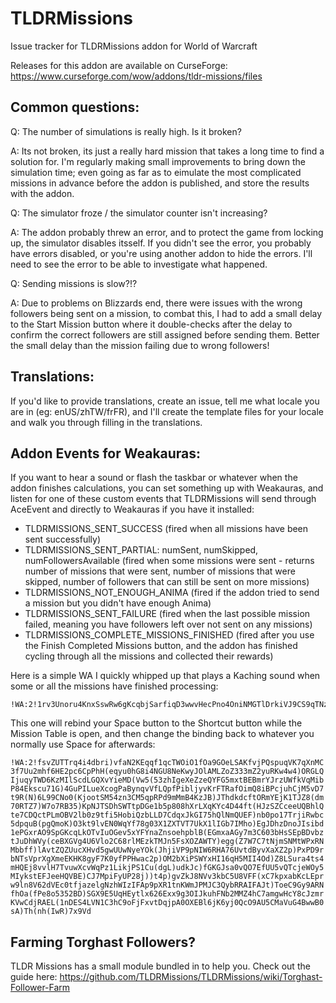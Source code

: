 # TLDRMissions
Issue tracker for TLDRMissions addon for World of Warcraft

Releases for this addon are available on CurseForge: https://www.curseforge.com/wow/addons/tldr-missions/files

## Common questions:

Q: The number of simulations is really high. Is it broken?

A: Its not broken, its just a really hard mission that takes a long time to find a solution for. I'm regularly making small improvements to bring down the simulation time; even going as far as to eimulate the most complicated missions in advance before the addon is published, and store the results with the addon.

Q: The simulator froze / the simulator counter isn't increasing?

A: The addon probably threw an error, and to protect the game from locking up, the simulator disables itsself. If you didn't see the error, you probably have errors disabled, or you're using another addon to hide the errors. I'll need to see the error to be able to investigate what happened.

Q: Sending missions is slow?!?

A: Due to problems on Blizzards end, there were issues with the wrong followers being sent on a mission, to combat this, I had to add a small delay to the Start Mission button where it double-checks after the delay to confirm the correct followers are still assigned before sending them. Better the small delay than the mission failing due to wrong followers!

## Translations:

If you'd like to provide translations, create an issue, tell me what locale you are in (eg: enUS/zhTW/frFR), and I'll create the template files for your locale and walk you through filling in the translations.

## Addon Events for Weakauras:

If you want to hear a sound or flash the taskbar or whatever when the addon finishes calculations, you can set something up with Weakauras, and listen for one of these custom events that TLDRMissions will send through AceEvent and directly to Weakauras if you have it installed:

- TLDRMISSIONS_SENT_SUCCESS (fired when all missions have been sent successfully)
- TLDRMISSIONS_SENT_PARTIAL: numSent, numSkipped, numFollowersAvailable (fired when some missions were sent - returns number of missions that were sent, number of missions that were skipped, number of followers that can still be sent on more missions)
- TLDRMISSIONS_NOT_ENOUGH_ANIMA (fired if the addon tried to send a mission but you didn't have enough Anima)
- TLDRMISSIONS_SENT_FAILURE (fired when the last possible mission failed, meaning you have followers left over not sent on any missions)
- TLDRMISSIONS_COMPLETE_MISSIONS_FINISHED (fired after you use the Finish Completed Missions button, and the addon has finished cycling through all the missions and collected their rewards)

Here is a simple WA I quickly whipped up that plays a Kaching sound when some or all the missions have finished processing:

    !WA:2!1rv3Unoru4KnxSswRw6gKcqbjSarfiqD3wwvHecPno4OniNMGTlDrkiVJ9CS9qTNz0mJBB2Rqrib3sFeY1CvEcq9jWQcXdWYBW(eWm2zriGn3KZpZ5VVVZXDh3VSpUp(N)abRsvqOGy2jHEto21pHvWeFvp9VnyIKxGwgcxQ6BFJmhHzx8TZstLG6D6SbrtYzI5mcvfpY94qxFU9)iIOuMOePI4rksjSvRlFNKkPIvAEXjCmsb(W5av9CuL2ksrsoLGv5od1QcuIIWOYJ8LkKqTNVKvrX8VycvbIuucSyigR9V4uaD2WkbsUyo7cq0iofWe0IateYfNHsYj0S9zzzRWSOM88uhcLOSIt1)jZ3R(1Q3P(E5RucswgiK3DpXwX)WrTKdXT99ZLvXnnCqvAk5YnrJggegfeo0pCfwxxtd3)GARRhLJu2tbPeLb)DqZfGoi)G5UEEBAtyuobd(gicVsYHIIjyPv9BW3nTI2m(F4hzlavLGARevGnqXT5sYFyO3x6pDsqWKzhhefOPGO56(yYqVpX()6k4KrJCdcEzznZuTLpfvcslNknueByoqSgdX6zlu7x8yxV5JpX7Qk6wSWIFpdPCoe2QpLHHFTd)T)F59wH639fedHrrfFJgx1t0zxHOKYgO6O67oUEGdLrHRbKecucGMPYV9nVemBAuHesyAICL5nMoR((oLicvhB99RFWTRpO(W6pvl(6)BloPmQIVZyb5z2FDfcRtkYomCTMr8HmZ21UdQhCJwngLCwMWSz4uWq4XosYZGb(LvfkILJMAsgu)5w(jfiP0ifRqfAAWiUYuKa9ZFRThjpP9iP3ArtnmDSJsJnR1SpGB2W)X7WF)x91cxajedw1J)XV6xHxQPpssKkxaYCwbE5vsOiT9K0zwy4SPIVxt3K0LoEUJdxRyjN3YbVz3N(DVhbFDZEcrAmjpSIG3CjqRk9o6Ge8NTjvO3o0uIgZ69I2Z9XgtM5joyKVR7XILTJ6JF0J(ZFPtNoDJ1evkjZsC5wh)g(N29h605w3OVW1jygV5M2AtlsnQ5RnD72T3Addt26KqBNuTM1Qlyc8PceF1PBf6l9F4(py)d7F(V)K)6p
    
This one will rebind your Space button to the Shortcut button while the Mission Table is open, and then change the binding back to whatever you normally use Space for afterwards:

   `!WA:2!fsvZUTTrq4i4dbri)vfaN2KEqqf1qcTWOiO1fOa9GOeLSAKfvjPQspuqVK7qXnMC3f7Uu2mhf6HE2pc6CpPhH(eqyu0hG8i4NGU8NeKwyJOlAMLZoZ333mZ2yuRKw4w4)ORGLQIjuqyTWD6KzMIlScdLGQXvYieMD(Vw5(53zhIgeXeZzeQYFG5mxtBEBmrYJrzUWfkVqMibP84Ekscu71G)4GuPILueXcogPaBynqvVfLQpfPibljyvKrFTRafOimQ8iBPcjuhCjM5vD7t9R(N)6L99CNo0(KjootSM54zn3CM5qpRPd9mMmB4KzJB)JThdkdcftORmYEjK1TJZ8(dm70RTZ7)W7o7RB35)KpNJTSDhSWTtpDGe1b5p808hXrLXqKYc4D44ft(HJzSZCceeUQBhlQte7CDQctPLmOBV2lb0z9tfi5HobiQzbLLD7CdqxJkGI75hQlNmQUEF)nb0po17TrjiRwbc5dpquB(pgQmoK)O3kt9lvEN0WqYf78g03X1ZXTVT7UkX1lIGb7IMho)EgJDhzDnoJIsibd1ePGxrAO9SpGKcqLkOTvIuOGev5xYFYnaZnsoehpblB(EGmxaAGy7m3C603bHsSEpBDvbztJuDhWVy(ceBXGVg4U6Vlo2C68rlMEzkTMJn5FsXOZAWTY)egg(Z7W7C7tNjmSNMtWPxRNMbbff)lAvtZQZUucXHvd5gwUUwNyeYOk(JhjiVP9pNIW6RHA76UvtdByvXaXZ2p)PxPD9rbNTsVprXgXmeEKHK8gyF7K0yfPPHwac2p)OM2bXiPSWYxHI16qH5MII4Od)Z8LSura4ts4mHQEj8vvlH7TvuwXcvWqPz1LikjPS1Cu(dgL)udkJc)fGKGJsa0vQO7EfUU5vQTcjeWOy5MIykstEFJeeHQVBE)CJ7MpiFyUP28j))t4p)gvZkJ8NVv3kbC5U8VFF(xC7kpxabKcLEprw9ln8V62dVEc0tfjazelgNzhWIzIFAp9pXR1tnKWmJPMJC3QybRRAIFAJt)ToeC9Gy9ARNfhOa(fPe8o5352BD)SGX9E5UqHEytlx626Exx9g3OIJkuhFNb2MMZ4hC7amgwHcY8cJzmrKVwCdjRAEL(1nDES4LVN1C3hC9oFjFxvtDqjpA0OXEBl6jK6yj0QcO9AU5CMaVuG4BwwB0sA)Th(nh(IwR)7x9Vd`

    
## Farming Torghast Followers?

TLDR Missions has a small module bundled in to help you. Check out the guide here: https://github.com/TLDRMissions/TLDRMissions/wiki/Torghast-Follower-Farm
